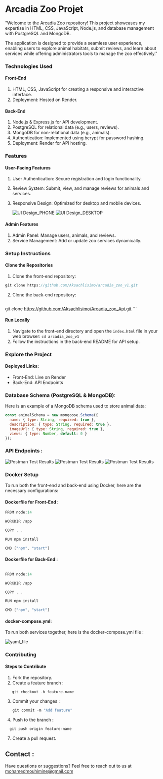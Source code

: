 # Arcadia Zoo Projet

"Welcome to the Arcadia Zoo repository! This project showcases my expertise in HTML, CSS, JavaScript, Node.js, and database management with PostgreSQL and MongoDB.

The application is designed to provide a seamless user experience, enabling users to explore animal habitats, submit reviews, and learn about services while offering administrators tools to manage the zoo effectively."

### Technologies Used

#### Front-End

1. HTML, CSS, JavaScript for creating a responsive and interactive interface.
2. Deployment: Hosted on Render.

#### Back-End

1. Node.js & Express.js for API development.
2. PostgreSQL for relational data (e.g., users, reviews).
3. MongoDB for non-relational data (e.g., animals).
4. Authentication: Implemented using bcrypt for password hashing.
5. Deployment: Render for API hosting.

### Features

#### User-Facing Features

1. User Authentication: Secure registration and login functionality.
2. Review System: Submit, view, and manage reviews for animals and services.
3. Responsive Design: Optimized for desktop and mobile devices.

   ![UI Design_PHONE](./Screenshots/PHONE.png)
   ![UI Design_DESKTOP](./Screenshots/DESKTOP.png)

#### Admin Features

1. Admin Panel: Manage users, animals, and reviews.
2. Service Management: Add or update zoo services dynamically.

### Setup Instructions

#### Clone the Repositories

1. Clone the front-end repository:
 ```javascript
 git clone https://github.com/Aksachlisimo/arcadia_zoo_v1.git
```
2. Clone the back-end repository:
     ```javascript
 git clone https://github.com/Aksachlisimo/Arcadia_zoo_Api.git
     ```

#### Run Locally

1. Navigate to the front-end directory and open the `index.html` file in your web browser: `cd arcadia_zoo_v1`
2. Follow the instructions in the back-end README for API setup.

### Explore the Project

#### Deployed Links:

- Front-End: Live on Render
- Back-End: API Endpoints

### Database Schema (PostgreSQL & MongoDB):

Here is an example of a MongoDB schema used to store animal data:

```javascript
const animalSchema = new mongoose.Schema({
  name: { type: String, required: true },
  description: { type: String, required: true },
  imageUrl: { type: String, required: true },
  views: { type: Number, default: 0 }
});
```


### API Endpoints :

![Postman Test Results](./Screenshots/postman1.jpg)
![Postman Test Results](./Screenshots/postman2.jpg)
![Postman Test Results](./Screenshots/postman3.jpg)

### Docker Setup
To run both the front-end and back-end using Docker, here are the necessary configurations:

#### Dockerfile for Front-End :

```javascript
FROM node:14

WORKDIR /app

COPY . .

RUN npm install

CMD ["npm", "start"]

```

#### Dockerfile for Back-End :

```javascript

FROM node:14

WORKDIR /app

COPY . .

RUN npm install

CMD ["npm", "start"]
```

#### docker-compose.yml:

To run both services together, here is the docker-compose.yml file :

![yaml_file](./Screenshots/yaml.jpg)



### Contributing

#### Steps to Contribute
1. Fork the repository.
2. Create a feature branch :
 ```javascript
    git checkout -b feature-name
   ```
3. Commit your changes :
   ```javascript
   git commit -m "Add feature"
    ```
4. Push to the branch :
 ```javascript
   git push origin feature-name
```
7. Create a pull request.



## Contact :
Have questions or suggestions? Feel free to reach out to us at mohamedmouhimine@gmail.com

